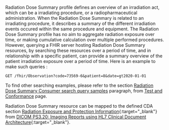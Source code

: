 Radiation Dose Summary profile defines an overview of an irradiation act, which can be a 
irradiating procedure, or a radiopharmaceutical administration. When the Radiation Dose Summary is related to an irradiating procedure, it describes a summary of the different irradiation events occured within the same procedure and equipment.
The Radiation Dose Summary profile has no aim to aggregate radiation exposure over time, or making cumulative calculation over multiple performed procedures. However, querying a FHIR server hosting Radiation Dose Summary resources, by searching these resources over a period of time, and in relationship with a specific patient, can provide a summary overview of the patient irradiation exposure over a period of time.
Here is an example to make such queries : 

```GET /fhir/Observation?code=73569-6&patient=8&date=gt2020-01-01```

To find other searching examples, please refer to the section [Radiation Dose Summary Consumer search query samples](testing.html#radiation-dose-summary-consumer-search-query-samples) paragraph, from [Test and Conformance](testing.html) page. 

Radiation Dose Summary resource can be mapped to the defined CDA section [Radiation Exposure and Protection Information](https://dicom.nema.org/medical/dicom/current/output/html/part20.html#sect_9.3.1){:target="_blank"} from [DICOM PS3.20: Imaging Reports using HL7 Clinical Document Architecture](http://dicom.nema.org/medical/dicom/current/output/html/part20.html){:target="_blank"}. 

